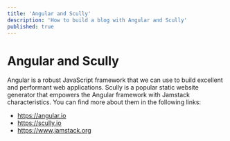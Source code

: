 ```yaml
---
title: 'Angular and Scully'
description: 'How to build a blog with Angular and Scully'
published: true
---
```


# Angular and Scully

Angular is a robust JavaScript framework that we can use to build excellent and performant web applications.
Scully is a popular static website generator that empowers the Angular framework with Jamstack characteristics.
You can find more about them in the following links:

- https://angular.io
- https://scully.io
- https://www.jamstack.org
